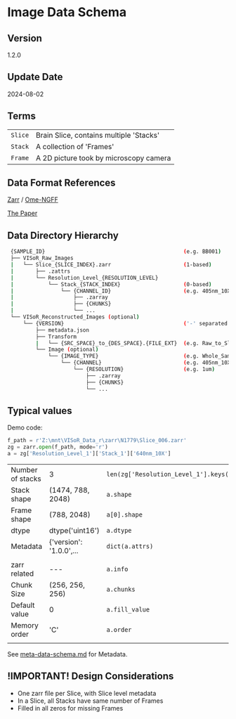 # Image Data Schema

## Version
1.2.0

## Update Date
2024-08-02

## Terms
|||
|---|---|
| `Slice` | Brain Slice, contains multiple 'Stacks' |
| `Stack` | A collection of 'Frames' |
| `Frame` | A 2D picture took by microscopy camera | 

## Data Format References
[Zarr](https://zarr.readthedocs.io/en/stable/spec/v2.html) / [Ome-NGFF](https://ngff.openmicroscopy.org/latest/)

[The Paper](https://www.nature.com/articles/s41592-021-01326-w)

## Data Directory Hierarchy
```bash
 {SAMPLE_ID}                                            (e.g. BB001)
 ├── VISoR_Raw_Images
 |   └── Slice_{SLICE_INDEX}.zarr                       (1-based)
 |       ├── .zattrs
 |       └── Resolution_Level_{RESOLUTION_LEVEL}
 |           └── Stack_{STACK_INDEX}                    (0-based)
 |               └── {CHANNEL_ID}                       (e.g. 405nm_10X)
 |                   ├── .zarray
 |                   ├── {CHUNKS}
 |                   └── ...
 └── VISoR_Reconstructed_Images (optional)
     └── {VERSION}                                      ('-' separated identifiers, e.g. xxx-20240801)
         ├── metadata.json
         ├── Transform
         |   └── {SRC_SPACE}_to_{DES_SPACE}.{FILE_EXT}  (e.g. Raw_to_Slice_{SLICE_INDEX}.zarr | Slice_to_Whole_Sample.pth | ...)
         └── Image (optional)
             └── {IMAGE_TYPE}                           (e.g. Whole_Sample | Slice_{SLICE_INDEX} | ...)
                 └── {CHANNEL}                          (e.g. 405nm_10X)
                     └── {RESOLUTION}                   (e.g. 1um)
                         ├── .zarray
                         ├── {CHUNKS}
                         └── ...
```

## Typical values

Demo code:
```python
f_path = r'Z:\mnt\VISoR_Data_r\zarr\N1779\Slice_006.zarr'
zg = zarr.open(f_path, mode='r')
a = zg['Resolution_Level_1']['Stack_1']['640nm_10X']
```

||||
|---|---|---|
| Number of stacks | 3 | `len(zg['Resolution_Level_1'].keys())` |
| Stack shape | (1474, 788, 2048) | `a.shape`       |
| Frame shape | (788, 2048)       | `a[0].shape`    |
| dtype       | dtype('uint16')   | `a.dtype`       |
| Metadata    | {'version': '1.0.0',... | `dict(a.attrs)` |
||||
| zarr related  |---| `a.info` |
| Chunk Size    | (256, 256, 256) | `a.chunks`     |
| Default value | 0               | `a.fill_value` |
| Memory order  | 'C'             | `a.order` |
||||

See [meta-data-schema.md](meta-data-schema.md) for Metadata.

## **!IMPORTANT!** Design Considerations 
- One zarr file per Slice, with Slice level metadata
- In a Slice, all Stacks have same number of Frames
- Filled in all zeros for missing Frames

